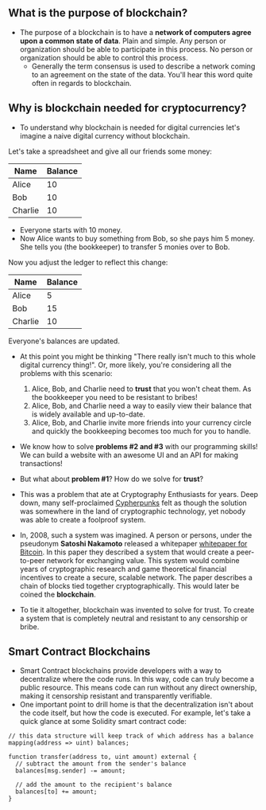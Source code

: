## What is the purpose of blockchain?
- The purpose of a blockchain is to have a **network of computers agree upon a common state of data**. Plain and simple. Any person or organization should be able to participate in this process. No person or organization should be able to control this process.
    - Generally the term consensus is used to describe a network coming to an agreement on the state of the data. You'll hear this word quite often in regards to blockchain.

## Why is blockchain needed for cryptocurrency?
- To understand why blockchain is needed for digital currencies let's imagine a naive digital currency without blockchain. 

Let's take a spreadsheet and give all our friends some money:

| **Name** | **Balance** |
|----------|----------   |
| Alice    |  10         |
| Bob      |  10         |
| Charlie  |  10         |

- Everyone starts with 10 money.
- Now Alice wants to buy something from Bob, so she pays him 5 money. She tells you (the bookkeeper) to transfer 5 monies over to Bob.

Now you adjust the ledger to reflect this change: 

| **Name** | **Balance** |
|----------|----------   |
| Alice    |  5          |
| Bob      |  15         |
| Charlie  |  10         |

Everyone's balances are updated.

- At this point you might be thinking "There really isn't much to this whole digital currency thing!". Or, more likely, you're considering all the problems with this scenario:
    1. Alice, Bob, and Charlie need to **trust** that you won't cheat them. As the bookkeeper you need to be resistant to bribes!
    2. Alice, Bob, and Charlie need a way to easily view their balance that is widely available and up-to-date.
    3. Alice, Bob, and Charlie invite more friends into your currency circle and quickly the bookkeeping becomes too much for you to handle.

- We know how to solve **problems #2 and #3** with our programming skills! We can build a website with an awesome UI and an API for making transactions! 

- But what about **problem #1**? How do we solve for **trust**?

- This was a problem that ate at Cryptography Enthusiasts for years. Deep down, many self-proclaimed [Cypherpunks](https://en.wikipedia.org/wiki/Cypherpunk) felt as though the solution was somewhere in the land of cryptographic technology, yet nobody was able to create a foolproof system.

- In, 2008, such a system was imagined. A person or persons, under the pseudonym **Satoshi Nakamoto** released a whitepaper [whitepaper for Bitcoin](https://bitcoin.org/bitcoin.pdf). In this paper they described a system that would create a peer-to-peer network for exchanging value. This system would combine years of cryptographic research and game theoretical financial incentives to create a secure, scalable network. The paper describes a chain of blocks tied together cryptographically. This would later be coined the **blockchain**.

- To tie it altogether, blockchain was invented to solve for trust. To create a system that is completely neutral and resistant to any censorship or bribe.

## Smart Contract Blockchains
- Smart Contract blockchains provide developers with a way to decentralize where the code runs. In this way, code can truly become a public resource. This means code can run without any direct ownership, making it censorship resistant and transparently verifiable.
- One important point to drill home is that the decentralization isn't about the code itself, but how the code is executed. For example, let's take a quick glance at some Solidity smart contract code:

```solidity
// this data structure will keep track of which address has a balance
mapping(address => uint) balances;

function transfer(address to, uint amount) external {
  // subtract the amount from the sender's balance
  balances[msg.sender] -= amount;

  // add the amount to the recipient's balance
  balances[to] += amount;
}
```